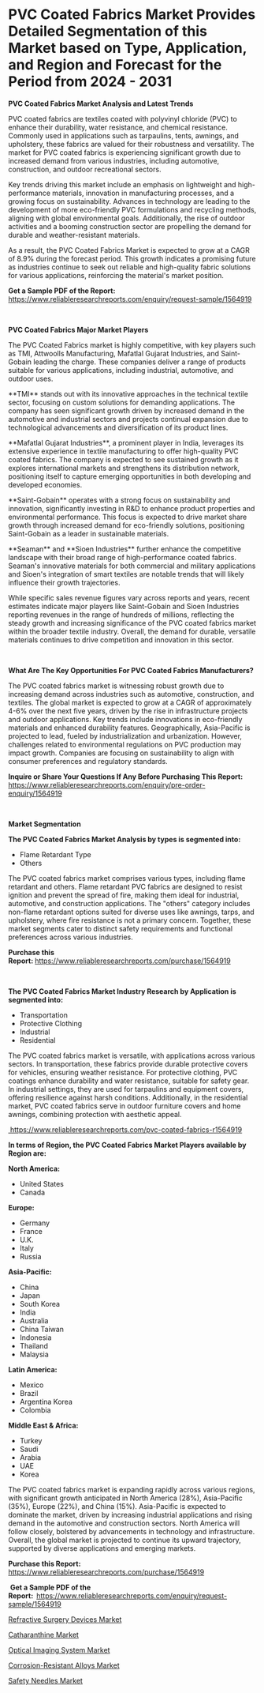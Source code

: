 <p><h1>PVC Coated Fabrics Market Provides Detailed Segmentation of this Market based on Type, Application, and Region and Forecast for the Period from 2024 - 2031</h1></p><p><strong>PVC Coated Fabrics Market Analysis and Latest Trends</strong></p>
<p><p>PVC coated fabrics are textiles coated with polyvinyl chloride (PVC) to enhance their durability, water resistance, and chemical resistance. Commonly used in applications such as tarpaulins, tents, awnings, and upholstery, these fabrics are valued for their robustness and versatility. The market for PVC coated fabrics is experiencing significant growth due to increased demand from various industries, including automotive, construction, and outdoor recreational sectors.</p><p>Key trends driving this market include an emphasis on lightweight and high-performance materials, innovation in manufacturing processes, and a growing focus on sustainability. Advances in technology are leading to the development of more eco-friendly PVC formulations and recycling methods, aligning with global environmental goals. Additionally, the rise of outdoor activities and a booming construction sector are propelling the demand for durable and weather-resistant materials.</p><p>As a result, the PVC Coated Fabrics Market is expected to grow at a CAGR of 8.9% during the forecast period. This growth indicates a promising future as industries continue to seek out reliable and high-quality fabric solutions for various applications, reinforcing the material's market position.</p></p>
<p><strong>Get a Sample PDF of the Report:&nbsp;</strong> <a href="https://www.reliableresearchreports.com/enquiry/request-sample/1564919?utm_campaign=38&utm_medium=2&utm_source=Github&utm_content=ia&utm_term=08112024&utm_id=pvc-coated-fabrics">https://www.reliableresearchreports.com/enquiry/request-sample/1564919</a></p>
<p>&nbsp;</p>
<p><strong>PVC Coated Fabrics Major Market Players</strong></p>
<p><p>The PVC Coated Fabrics market is highly competitive, with key players such as TMI, Attwoolls Manufacturing, Mafatlal Gujarat Industries, and Saint-Gobain leading the charge. These companies deliver a range of products suitable for various applications, including industrial, automotive, and outdoor uses.</p><p>**TMI** stands out with its innovative approaches in the technical textile sector, focusing on custom solutions for demanding applications. The company has seen significant growth driven by increased demand in the automotive and industrial sectors and projects continual expansion due to technological advancements and diversification of its product lines.</p><p>**Mafatlal Gujarat Industries**, a prominent player in India, leverages its extensive experience in textile manufacturing to offer high-quality PVC coated fabrics. The company is expected to see sustained growth as it explores international markets and strengthens its distribution network, positioning itself to capture emerging opportunities in both developing and developed economies.</p><p>**Saint-Gobain** operates with a strong focus on sustainability and innovation, significantly investing in R&D to enhance product properties and environmental performance. This focus is expected to drive market share growth through increased demand for eco-friendly solutions, positioning Saint-Gobain as a leader in sustainable materials.</p><p>**Seaman** and **Sioen Industries** further enhance the competitive landscape with their broad range of high-performance coated fabrics. Seaman's innovative materials for both commercial and military applications and Sioen's integration of smart textiles are notable trends that will likely influence their growth trajectories.</p><p>While specific sales revenue figures vary across reports and years, recent estimates indicate major players like Saint-Gobain and Sioen Industries reporting revenues in the range of hundreds of millions, reflecting the steady growth and increasing significance of the PVC coated fabrics market within the broader textile industry. Overall, the demand for durable, versatile materials continues to drive competition and innovation in this sector.</p></p>
<p>&nbsp;</p>
<p><strong>What Are The Key Opportunities For PVC Coated Fabrics Manufacturers?</strong></p>
<p><p>The PVC coated fabrics market is witnessing robust growth due to increasing demand across industries such as automotive, construction, and textiles. The global market is expected to grow at a CAGR of approximately 4-6% over the next five years, driven by the rise in infrastructure projects and outdoor applications. Key trends include innovations in eco-friendly materials and enhanced durability features. Geographically, Asia-Pacific is projected to lead, fueled by industrialization and urbanization. However, challenges related to environmental regulations on PVC production may impact growth. Companies are focusing on sustainability to align with consumer preferences and regulatory standards.</p></p>
<p><strong>Inquire or Share Your Questions If Any Before Purchasing This Report:</strong> <a href="https://www.reliableresearchreports.com/enquiry/pre-order-enquiry/1564919?utm_campaign=38&utm_medium=2&utm_source=Github&utm_content=ia&utm_term=08112024&utm_id=pvc-coated-fabrics">https://www.reliableresearchreports.com/enquiry/pre-order-enquiry/1564919</a></p>
<p>&nbsp;</p>
<p><strong>Market Segmentation</strong></p>
<p><strong>The PVC Coated Fabrics Market Analysis by types is segmented into:</strong></p>
<p><ul><li>Flame Retardant Type</li><li>Others</li></ul></p>
<p><p>The PVC coated fabrics market comprises various types, including flame retardant and others. Flame retardant PVC fabrics are designed to resist ignition and prevent the spread of fire, making them ideal for industrial, automotive, and construction applications. The "others" category includes non-flame retardant options suited for diverse uses like awnings, tarps, and upholstery, where fire resistance is not a primary concern. Together, these market segments cater to distinct safety requirements and functional preferences across various industries.</p></p>
<p><strong>Purchase this Report:&nbsp;</strong><a href="https://www.reliableresearchreports.com/purchase/1564919?utm_campaign=38&utm_medium=2&utm_source=Github&utm_content=ia&utm_term=08112024&utm_id=pvc-coated-fabrics">https://www.reliableresearchreports.com/purchase/1564919</a></p>
<p>&nbsp;</p>
<p><strong>The PVC Coated Fabrics Market Industry Research by Application is segmented into:</strong></p>
<p><ul><li>Transportation</li><li>Protective Clothing</li><li>Industrial</li><li>Residential</li></ul></p>
<p><p>The PVC coated fabrics market is versatile, with applications across various sectors. In transportation, these fabrics provide durable protective covers for vehicles, ensuring weather resistance. For protective clothing, PVC coatings enhance durability and water resistance, suitable for safety gear. In industrial settings, they are used for tarpaulins and equipment covers, offering resilience against harsh conditions. Additionally, in the residential market, PVC coated fabrics serve in outdoor furniture covers and home awnings, combining protection with aesthetic appeal.</p></p>
<p><a href="https://www.reliableresearchreports.com/pvc-coated-fabrics-r1564919?utm_campaign=38&utm_medium=2&utm_source=Github&utm_content=ia&utm_term=08112024&utm_id=pvc-coated-fabrics">&nbsp;https://www.reliableresearchreports.com/pvc-coated-fabrics-r1564919</a></p>
<p><strong>In terms of Region, the PVC Coated Fabrics Market Players available by Region are:</strong></p>
<p>
    <p> <strong> North America: </strong>
        <ul>
            <li>United States</li>
            <li>Canada</li>
        </ul>
        </p> 
    <p> <strong> Europe: </strong>
        <ul>
            <li>Germany</li>
            <li>France</li>
            <li>U.K.</li>
            <li>Italy</li>
            <li>Russia</li>
        </ul>
        </p> 
    <p> <strong> Asia-Pacific: </strong>
        <ul>
            <li>China</li>
            <li>Japan</li>
            <li>South Korea</li>
            <li>India</li>
            <li>Australia</li>
            <li>China Taiwan</li>
            <li>Indonesia</li>
            <li>Thailand</li>
            <li>Malaysia</li>
        </ul>
        </p> 
    <p> <strong> Latin America: </strong>
        <ul>
            <li>Mexico</li>
            <li>Brazil</li>
            <li>Argentina Korea</li>
            <li>Colombia</li>
        </ul>
        </p> 
    <p> <strong> Middle East & Africa: </strong>
        <ul>
            <li>Turkey</li>
            <li>Saudi</li>
            <li>Arabia</li>
            <li>UAE</li>
            <li>Korea</li>
        </ul>
    </p>
    </p>
<p><p>The PVC coated fabrics market is expanding rapidly across various regions, with significant growth anticipated in North America (28%), Asia-Pacific (35%), Europe (22%), and China (15%). Asia-Pacific is expected to dominate the market, driven by increasing industrial applications and rising demand in the automotive and construction sectors. North America will follow closely, bolstered by advancements in technology and infrastructure. Overall, the global market is projected to continue its upward trajectory, supported by diverse applications and emerging markets.</p></p>
<p><strong>Purchase this Report: </strong><a href="https://www.reliableresearchreports.com/purchase/1564919?utm_campaign=38&utm_medium=2&utm_source=Github&utm_content=ia&utm_term=08112024&utm_id=pvc-coated-fabrics">https://www.reliableresearchreports.com/purchase/1564919</a></p>
<p>&nbsp;<strong>Get a Sample PDF of the Report:&nbsp;&nbsp;</strong><a href="https://www.reliableresearchreports.com/enquiry/request-sample/1564919?utm_campaign=38&utm_medium=2&utm_source=Github&utm_content=ia&utm_term=08112024&utm_id=pvc-coated-fabrics">https://www.reliableresearchreports.com/enquiry/request-sample/1564919</a></p>
<p><strong></strong></p>
<p><p><a href="https://issuu.com/reportprime-2/docs/refractive-surgery-devices-market-s_c5012eda7e4152?utm_campaign=38&utm_medium=2&utm_source=Github&utm_content=ia&utm_term=08112024&utm_id=pvc-coated-fabrics">Refractive Surgery Devices Market</a></p><p><a href="https://github.com/mac1evjen/Market-Research-Report-List-1/blob/main/catharanthine-market.md?utm_campaign=38&utm_medium=2&utm_source=Github&utm_content=ia&utm_term=08112024&utm_id=pvc-coated-fabrics">Catharanthine Market</a></p><p><a href="https://issuu.com/reportprime-2/docs/optical-imaging-system-market-size-_1bc91aad681703?utm_campaign=38&utm_medium=2&utm_source=Github&utm_content=ia&utm_term=08112024&utm_id=pvc-coated-fabrics">Optical Imaging System Market</a></p><p><a href="https://github.com/hegwervaemeruk/Market-Research-Report-List-1/blob/main/corrosion-resistant-alloys-market.md?utm_campaign=38&utm_medium=2&utm_source=Github&utm_content=ia&utm_term=08112024&utm_id=pvc-coated-fabrics">Corrosion-Resistant Alloys Market</a></p><p><a href="https://issuu.com/reportprime-2/docs/safety-needles-market-size-2030.ppt_6ced6c601b5b48?utm_campaign=38&utm_medium=2&utm_source=Github&utm_content=ia&utm_term=08112024&utm_id=pvc-coated-fabrics">Safety Needles Market</a></p></p>